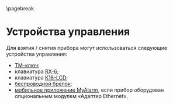 \pagebreak

# Устройства управления

Для взятия / снятия прибора могут использоваться следующие устройства управления:

* [ТМ-ключ](http://shop.cnord.ru/control-devices/touch-memory-key.html);
* клавиатура [RX-6](http://shop.cnord.ru/control-devices/rx6.html);
* клавиатура [К16-LCD](http://shop.cnord.ru/control-devices/k16lcd.html);
* [беспроводной брелок](http://shop.cnord.ru/control-devices/sn-brelok.html);
* [мобильное приложение MyAlarm](https://www.cnord.ru/myalarm), если прибор оборудован опциональным модулем «Адаптер Ethernet».

